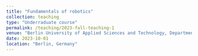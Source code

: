 ```yaml
---
title: "Fundamentals of robotics"
collection: teaching
type: "Underraduate course"
permalink: /teaching/2023-fall-teaching-1
venue: "Berlin University of Applied Sciences and Technology, Department of Electrical Engineering"
date: 2023-10-01
location: "Berlin, Germany"
---
```

